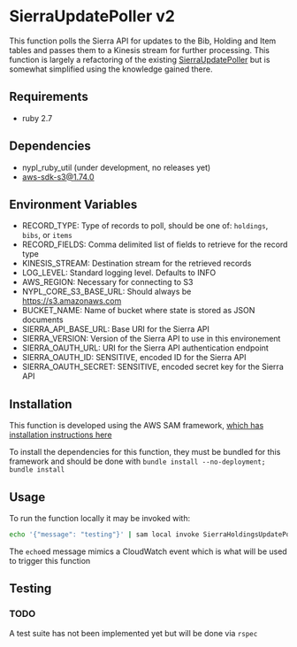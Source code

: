 # SierraUpdatePoller v2

This function polls the Sierra API for updates to the Bib, Holding and Item tables and passes them to a Kinesis stream for further processing. This function is largely a refactoring of the existing [SierraUpdatePoller](https://github.com/NYPL-discovery/sierraupdatepoller) but is somewhat simplified using the knowledge gained there.

## Requirements

- ruby 2.7

## Dependencies

- nypl_ruby_util (under development, no releases yet)
- aws-sdk-s3@1.74.0

## Environment Variables

- RECORD_TYPE: Type of records to poll, should be one of: `holdings`, `bibs`, or `items`
- RECORD_FIELDS: Comma delimited list of fields to retrieve for the record type
- KINESIS_STREAM: Destination stream for the retrieved records
- LOG_LEVEL: Standard logging level. Defaults to INFO
- AWS_REGION: Necessary for connecting to S3
- NYPL_CORE_S3_BASE_URL: Should always be https://s3.amazonaws.com
- BUCKET_NAME: Name of bucket where state is stored as JSON documents
- SIERRA_API_BASE_URL: Base URI for the Sierra API
- SIERRA_VERSION: Version of the Sierra API to use in this environement
- SIERRA_OAUTH_URL: URI for the Sierra API authentication endpoint
- SIERRA_OAUTH_ID: SENSITIVE, encoded ID for the Sierra API
- SIERRA_OAUTH_SECRET: SENSITIVE, encoded secret key for the Sierra API

## Installation

This function is developed using the AWS SAM framework, [which has installation instructions here](https://docs.aws.amazon.com/serverless-application-model/latest/developerguide/serverless-sam-cli-install.html)

To install the dependencies for this function, they must be bundled for this framework and should be done with `bundle install --no-deployment; bundle install`

## Usage

To run the function locally it may be invoked with:

``` bash
echo '{"message": "testing"}' | sam local invoke SierraHoldingsUpdatePoller -t sam.local.yml
```

The `echo`ed message mimics a CloudWatch event which is what will be used to trigger this function

## Testing

### TODO

A test suite has not been implemented yet but will be done via `rspec`
